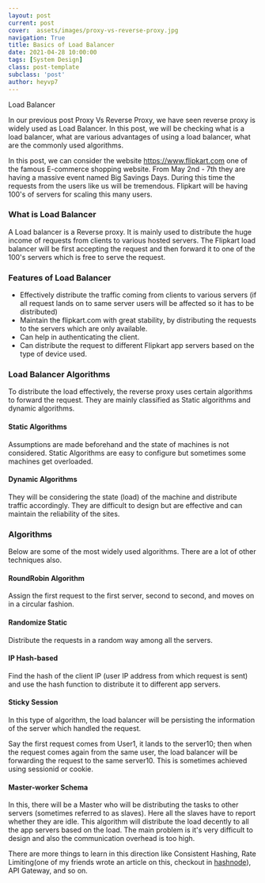 ```yaml
---
layout: post
current: post
cover:  assets/images/proxy-vs-reverse-proxy.jpg
navigation: True
title: Basics of Load Balancer
date: 2021-04-28 10:00:00
tags: [System Design]
class: post-template
subclass: 'post'
author: heyvp7
---
```

Load Balancer 

In our previous post Proxy Vs Reverse Proxy, we have seen reverse proxy is widely used as Load Balancer. In this post, we will be checking what is a load balancer, what are various advantages of using a load balancer, what are the commonly used algorithms.

In this post, we can consider the website https://www.flipkart.com one of the famous E-commerce shopping website.  From May 2nd - 7th they are having a massive event named Big Savings Days. During this time the requests from the users like us will be tremendous. Flipkart will be having  100's of servers for scaling this many users.

### What is Load Balancer

A Load balancer is a Reverse proxy. It is mainly used to distribute the huge income of requests from clients to various hosted servers. The Flipkart load balancer will be first accepting the request and then forward it to one of the 100's servers which is free to serve the request.

### Features of Load Balancer

- Effectively distribute the traffic coming from clients to various servers (if all request lands on to same server users will be affected so it has to be distributed)
- Maintain the flipkart.com with great stability, by distributing the requests to the servers which are only available.
- Can help in authenticating the client.
- Can distribute the request to different Flipkart app servers based on the type of device used.

### Load Balancer Algorithms

To distribute the load effectively, the reverse proxy uses certain algorithms to forward the request. They are mainly classified as Static algorithms and dynamic algorithms.

#### Static Algorithms

Assumptions are made beforehand and the state of machines is not considered. 
Static Algorithms are easy to configure but sometimes some machines get overloaded.

#### Dynamic Algorithms

They will be considering the state (load) of the machine and distribute traffic accordingly. 
They are difficult to design but are effective and can maintain the reliability of the sites.

### Algorithms

Below are some of the most widely used algorithms. There are a lot of other techniques also.

#### RoundRobin Algorithm
Assign the first request to the first server, second to second, and moves on in a circular fashion.

#### Randomize Static
Distribute the requests in a random way among all the servers.

#### IP Hash-based
Find the hash of the client IP (user IP address from which request is sent) and use the hash function to distribute it to different app servers.

#### Sticky Session
In this type of algorithm, the load balancer will be persisting the information of the server which handled the request.

Say the first request comes from User1, it lands to the server10; then when the request comes again from the same user, the load balancer will be forwarding the request to the same server10. This is sometimes achieved using sessionid or cookie.

#### Master-worker Schema

In this, there will be a Master who will be distributing the tasks to other servers (sometimes referred to as slaves). Here all the slaves have to report whether they are idle. This algorithm will distribute the load decently to all the app servers based on the load. The main problem is it's very difficult to design and also the communication overhead is too high.

There are more things to learn in this direction like Consistent Hashing, Rate Limiting(one of my friends wrote an article on this, checkout in  [hashnode](https://buildwithsammie.hashnode.dev/how-to-design-a-scalable-api-rate-limiter)), API Gateway, and so on.
